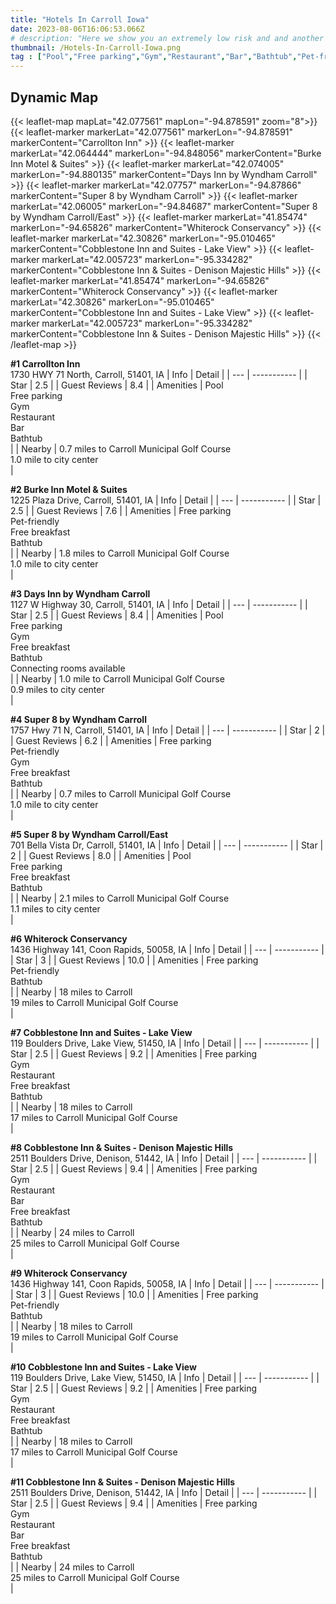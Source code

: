 ```yaml
---
title: "Hotels In Carroll Iowa"
date: 2023-08-06T16:06:53.066Z
# description: "Here we show you an extremely low risk and and another medium risk approach to earn passive income "
thumbnail: /Hotels-In-Carroll-Iowa.png
tag : ["Pool","Free parking","Gym","Restaurant","Bar","Bathtub","Pet-friendly","Free breakfast","Connecting rooms available"]
---
```


## Dynamic Map
{{< leaflet-map  mapLat="42.077561" mapLon="-94.878591" zoom="8">}}
    {{< leaflet-marker markerLat="42.077561" markerLon="-94.878591" markerContent="Carrollton Inn" >}}
    {{< leaflet-marker markerLat="42.064444" markerLon="-94.848056" markerContent="Burke Inn Motel & Suites" >}}
    {{< leaflet-marker markerLat="42.074005" markerLon="-94.880135" markerContent="Days Inn by Wyndham Carroll" >}}
    {{< leaflet-marker markerLat="42.07757" markerLon="-94.87866" markerContent="Super 8 by Wyndham Carroll" >}}
    {{< leaflet-marker markerLat="42.06005" markerLon="-94.84687" markerContent="Super 8 by Wyndham Carroll/East" >}}
    {{< leaflet-marker markerLat="41.85474" markerLon="-94.65826" markerContent="Whiterock Conservancy" >}}
    {{< leaflet-marker markerLat="42.30826" markerLon="-95.010465" markerContent="Cobblestone Inn and Suites - Lake View" >}}
    {{< leaflet-marker markerLat="42.005723" markerLon="-95.334282" markerContent="Cobblestone Inn & Suites - Denison Majestic Hills" >}}
    {{< leaflet-marker markerLat="41.85474" markerLon="-94.65826" markerContent="Whiterock Conservancy" >}}
    {{< leaflet-marker markerLat="42.30826" markerLon="-95.010465" markerContent="Cobblestone Inn and Suites - Lake View" >}}
    {{< leaflet-marker markerLat="42.005723" markerLon="-95.334282" markerContent="Cobblestone Inn & Suites - Denison Majestic Hills" >}}
{{< /leaflet-map >}}


**#1 Carrollton Inn**<br>1730 HWY 71 North, Carroll, 51401, IA
| Info | Detail |
| --- | ----------- |
| Star | 2.5 |
| Guest Reviews | 8.4 |
| Amenities | Pool<br>Free parking<br>Gym<br>Restaurant<br>Bar<br>Bathtub<br> |
| Nearby | 0.7 miles to Carroll Municipal Golf Course<br>1.0 mile to city center<br> |

**#2 Burke Inn Motel & Suites**<br>1225 Plaza Drive, Carroll, 51401, IA
| Info | Detail |
| --- | ----------- |
| Star | 2.5 |
| Guest Reviews | 7.6 |
| Amenities | Free parking<br>Pet-friendly<br>Free breakfast<br>Bathtub<br> |
| Nearby | 1.8 miles to Carroll Municipal Golf Course<br>1.0 mile to city center<br> |

**#3 Days Inn by Wyndham Carroll**<br>1127 W Highway 30, Carroll, 51401, IA
| Info | Detail |
| --- | ----------- |
| Star | 2.5 |
| Guest Reviews | 8.4 |
| Amenities | Pool<br>Free parking<br>Gym<br>Free breakfast<br>Bathtub<br>Connecting rooms available<br> |
| Nearby | 1.0 mile to Carroll Municipal Golf Course<br>0.9 miles to city center<br> |

**#4 Super 8 by Wyndham Carroll**<br>1757 Hwy 71 N, Carroll, 51401, IA
| Info | Detail |
| --- | ----------- |
| Star | 2 |
| Guest Reviews | 6.2 |
| Amenities | Free parking<br>Pet-friendly<br>Gym<br>Free breakfast<br>Bathtub<br> |
| Nearby | 0.7 miles to Carroll Municipal Golf Course<br>1.0 mile to city center<br> |

**#5 Super 8 by Wyndham Carroll/East**<br>701 Bella Vista Dr, Carroll, 51401, IA
| Info | Detail |
| --- | ----------- |
| Star | 2 |
| Guest Reviews | 8.0 |
| Amenities | Pool<br>Free parking<br>Free breakfast<br>Bathtub<br> |
| Nearby | 2.1 miles to Carroll Municipal Golf Course<br>1.1 miles to city center<br> |

**#6 Whiterock Conservancy**<br>1436 Highway 141, Coon Rapids, 50058, IA
| Info | Detail |
| --- | ----------- |
| Star | 3 |
| Guest Reviews | 10.0 |
| Amenities | Free parking<br>Pet-friendly<br>Bathtub<br> |
| Nearby | 18 miles to Carroll<br>19 miles to Carroll Municipal Golf Course<br> |

**#7 Cobblestone Inn and Suites - Lake View**<br>119 Boulders Drive, Lake View, 51450, IA
| Info | Detail |
| --- | ----------- |
| Star | 2.5 |
| Guest Reviews | 9.2 |
| Amenities | Free parking<br>Gym<br>Restaurant<br>Free breakfast<br>Bathtub<br> |
| Nearby | 18 miles to Carroll<br>17 miles to Carroll Municipal Golf Course<br> |

**#8 Cobblestone Inn & Suites - Denison Majestic Hills**<br>2511 Boulders Drive, Denison, 51442, IA
| Info | Detail |
| --- | ----------- |
| Star | 2.5 |
| Guest Reviews | 9.4 |
| Amenities | Free parking<br>Gym<br>Restaurant<br>Bar<br>Free breakfast<br>Bathtub<br> |
| Nearby | 24 miles to Carroll<br>25 miles to Carroll Municipal Golf Course<br> |

**#9 Whiterock Conservancy**<br>1436 Highway 141, Coon Rapids, 50058, IA
| Info | Detail |
| --- | ----------- |
| Star | 3 |
| Guest Reviews | 10.0 |
| Amenities | Free parking<br>Pet-friendly<br>Bathtub<br> |
| Nearby | 18 miles to Carroll<br>19 miles to Carroll Municipal Golf Course<br> |

**#10 Cobblestone Inn and Suites - Lake View**<br>119 Boulders Drive, Lake View, 51450, IA
| Info | Detail |
| --- | ----------- |
| Star | 2.5 |
| Guest Reviews | 9.2 |
| Amenities | Free parking<br>Gym<br>Restaurant<br>Free breakfast<br>Bathtub<br> |
| Nearby | 18 miles to Carroll<br>17 miles to Carroll Municipal Golf Course<br> |

**#11 Cobblestone Inn & Suites - Denison Majestic Hills**<br>2511 Boulders Drive, Denison, 51442, IA
| Info | Detail |
| --- | ----------- |
| Star | 2.5 |
| Guest Reviews | 9.4 |
| Amenities | Free parking<br>Gym<br>Restaurant<br>Bar<br>Free breakfast<br>Bathtub<br> |
| Nearby | 24 miles to Carroll<br>25 miles to Carroll Municipal Golf Course<br> |


